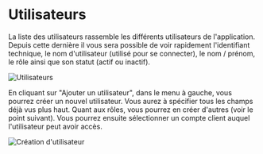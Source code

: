 # Utilisateurs

La liste des utilisateurs rassemble les différents utilisateurs de l'application. Depuis cette dernière il vous sera possible de voir rapidement l'identifiant technique, le nom d'utilisateur (utilisé pour se connecter), le nom / prénom, le rôle ainsi que son statut (actif ou inactif).

![Utilisateurs](../../.gitbook/assets/DrZQHeX.png)

En cliquant sur "Ajouter un utilisateur", dans le menu à gauche, vous pourrez créer un nouvel utilisateur. Vous aurez à spécifier tous les champs déjà vus plus haut. Quant aux rôles, vous pourrez en créer d'autres (voir le point suivant). Vous pourrez ensuite sélectionner un compte client auquel l'utilisateur peut avoir accès.

![Création d'utilisateur](../../.gitbook/assets/r6fU4qh.png)
